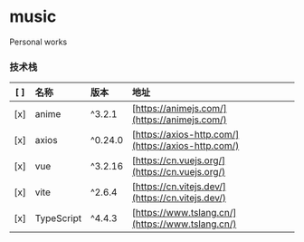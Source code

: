 # music

Personal works

### 技术栈

| [ ] | 名称         | 版本      | 地址                                                 |
|-----|:-----------|:--------|:---------------------------------------------------|
| [x] | anime      | ^3.2.1  | [https://animejs.com/](https://animejs.com/)       |
| [x] | axios      | ^0.24.0 | [https://axios-http.com/](https://axios-http.com/) |
| [x] | vue        | ^3.2.16 | [https://cn.vuejs.org/](https://cn.vuejs.org/)     |
| [x] | vite       | ^2.6.4  | [https://cn.vitejs.dev/](https://cn.vitejs.dev/)   |
| [x] | TypeScript | ^4.4.3  | [https://www.tslang.cn/](https://www.tslang.cn/)   |
